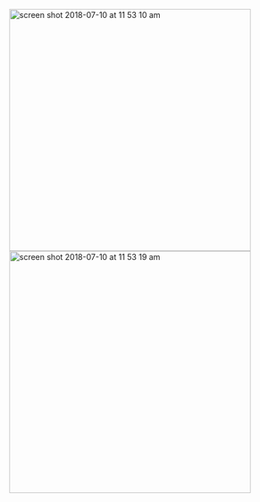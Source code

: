 <p float="left">

<img width="432" height=”600” alt="screen shot 2018-07-10 at 11 53 10 am" src="https://user-images.githubusercontent.com/41017424/42525088-e6373d0e-8437-11e8-9d05-d7de2d0a2640.png">
<img width="432" height=”600” alt="screen shot 2018-07-10 at 11 53 19 am" src="https://user-images.githubusercontent.com/41017424/42525090-e7806d2a-8437-11e8-8cf3-65e59578d9a3.png">



</p>
